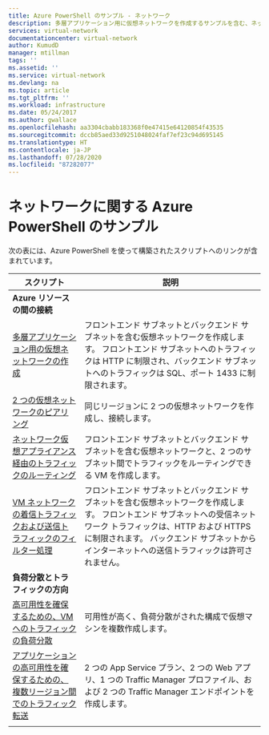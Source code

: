 ```yaml
---
title: Azure PowerShell のサンプル - ネットワーク
description: 多層アプリケーション用に仮想ネットワークを作成するサンプルを含む、ネットワーク用の Azure PowerShell のサンプルについて説明します。
services: virtual-network
documentationcenter: virtual-network
author: KumudD
manager: mtillman
tags: ''
ms.assetid: ''
ms.service: virtual-network
ms.devlang: na
ms.topic: article
ms.tgt_pltfrm: ''
ms.workload: infrastructure
ms.date: 05/24/2017
ms.author: gwallace
ms.openlocfilehash: aa3304cbabb183368f0e47415e64120854f43535
ms.sourcegitcommit: dccb85aed33d9251048024faf7ef23c94d695145
ms.translationtype: HT
ms.contentlocale: ja-JP
ms.lasthandoff: 07/28/2020
ms.locfileid: "87282077"
---
```

# <a name="azure-powershell-samples-for-networking"></a>ネットワークに関する Azure PowerShell のサンプル

次の表には、Azure PowerShell を使って構築されたスクリプトへのリンクが含まれています。

| スクリプト | 説明 |
|-|-|
|**Azure リソースの間の接続**||
| [多層アプリケーション用の仮想ネットワークの作成](./scripts/virtual-network-powershell-sample-multi-tier-application.md?toc=%2fazure%2fnetworking%2ftoc.json) | フロントエンド サブネットとバックエンド サブネットを含む仮想ネットワークを作成します。 フロントエンド サブネットへのトラフィックは HTTP に制限され、バックエンド サブネットへのトラフィックは SQL、ポート 1433 に制限されます。 |
| [2 つの仮想ネットワークのピアリング](./scripts/virtual-network-powershell-sample-peer-two-virtual-networks.md?toc=%2fazure%2fnetworking%2ftoc.json) | 同じリージョンに 2 つの仮想ネットワークを作成し、接続します。 |
| [ネットワーク仮想アプライアンス経由のトラフィックのルーティング](./scripts/virtual-network-powershell-sample-route-traffic-through-nva.md?toc=%2fazure%2fnetworking%2ftoc.json) | フロントエンド サブネットとバックエンド サブネットを含む仮想ネットワークと、2 つのサブネット間でトラフィックをルーティングできる VM を作成します。 |
| [VM ネットワークの着信トラフィックおよび送信トラフィックのフィルター処理](./scripts/virtual-network-powershell-filter-network-traffic.md?toc=%2fazure%2fnetworking%2ftoc.json) | フロントエンド サブネットとバックエンド サブネットを含む仮想ネットワークを作成します。 フロントエンド サブネットへの受信ネットワーク トラフィックは、HTTP および HTTPS に制限されます。 バックエンド サブネットからインターネットへの送信トラフィックは許可されません。 |
|**負荷分散とトラフィックの方向**||
| [高可用性を確保するための、VM へのトラフィックの負荷分散](./scripts/load-balancer-windows-powershell-sample-nlb.md?toc=%2fazure%2fnetworking%2ftoc.json) | 可用性が高く、負荷分散がされた構成で仮想マシンを複数作成します。 |
| [アプリケーションの高可用性を確保するための、複数リージョン間でのトラフィック転送](./scripts/traffic-manager-powershell-websites-high-availability.md?toc=%2fazure%2fnetworking%2ftoc.json) |  2 つの App Service プラン、2 つの Web アプリ、1 つの Traffic Manager プロファイル、および 2 つの Traffic Manager エンドポイントを作成します。 |
| | |
